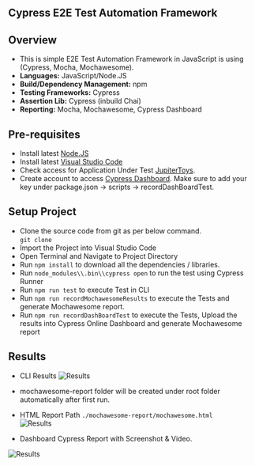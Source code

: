 ## Cypress E2E Test Automation Framework

## Overview
* This is simple E2E Test Automation Framework in JavaScript is using (Cypress, Mocha, Mochawesome).
* **Languages:** JavaScript/Node.JS
* **Build/Dependency Management:** npm
* **Testing Frameworks:** Cypress
* **Assertion Lib:** Cypress (inbuild Chai)
* **Reporting:** Mocha, Mochawesome, Cypress Dashboard

## Pre-requisites
* Install latest [Node.JS](https://nodejs.org/en/download/)
* Install latest [Visual Studio Code](https://code.visualstudio.com/download)
* Check access for Application Under Test [JupiterToys](https://jupiter.cloud.planittesting.com/#/).
* Create account to access [Cypress Dashboard](https://dashboard.cypress.io/). Make sure to add your key under package.json -> scripts -> recordDashBoardTest.

## Setup Project
* Clone the source code from git as per below command.<br />
```git clone ```
* Import the Project into Visual Studio Code 
* Open Terminal and Navigate to Project Directory
* Run `npm install` to download all the dependencies / libraries.
* Run `node_modules\\.bin\\cypress open` to run the test using Cypress Runner
* Run `npm run test` to execute Test in CLI
* Run `npm run recordMochawesomeResults` to execute the Tests and generate Mochawesome report.
* Run `npm run recordDashBoardTest` to execute the Tests, Upload the results into Cypress Online Dashboard and generate Mochawesome report

## Results
* CLI Results
![Results](./CLI_Report.png)

* mochawesome-report folder will be created under root folder automatically after first run.
* HTML Report Path `./mochawesome-report/mochawesome.html` <br />
![Results](./Mochawesome_Report.png)
* Dashboard Cypress Report with Screenshot & Video.

![Results](./Dashboard_Results.png)


